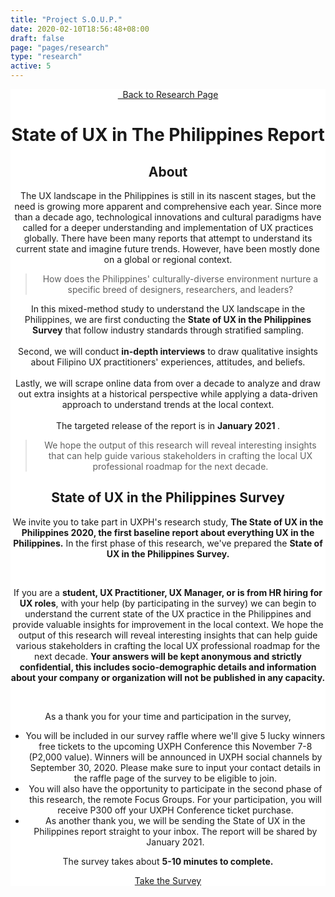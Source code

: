 ```yaml
---
title: "Project S.O.U.P."
date: 2020-02-10T18:56:48+08:00
draft: false
page: "pages/research"
type: "research"
active: 5
---
```


<header
  class="padding-y-96"
  style="background-color: white;
  background-image: url(../../assets/images/projects/soup2020/research_cover_elements.svg);
  background-repeat: no-repeat;
  background-attachment: fixed;
  background-size: contain;"
>
  <div class="wrapper">
    <a href="/research" class="button outline margin-bottom-48">
      <i class="fas fa-arrow-left"></i> &nbsp; Back to Research Page
    </a>
    <h1 class="margin-bottom-32 text-dark">State of UX in The Philippines Report</h1>
    <div class="margin-bottom-96">
      <h2 class="text-secondary margin-bottom-24">About</h2>
      <p>
        The UX landscape in the Philippines is still in its nascent stages, but the need is growing more apparent and comprehensive each year. Since more than a decade ago, technological innovations and cultural paradigms have called for a deeper understanding and implementation of UX practices globally. There have been many reports that attempt to understand its current state and imagine future trends. However, have been mostly done on a global or regional context.
      </p>
      <blockquote>
        <p>
          How does the Philippines' culturally-diverse environment nurture a specific breed of designers, researchers, and leaders? 
        </p>
      </blockquote>
      <p>
      In this mixed-method study to understand the UX landscape in the Philippines, we are first conducting the <b>State of UX in the Philippines Survey</b> that follow industry standards through stratified sampling. <br/><br/>
      Second, we will conduct <b>in-depth interviews</b> to draw qualitative insights about Filipino UX practitioners' experiences, attitudes, and beliefs. <br/><br/>
      Lastly, we will scrape online data from over a decade to analyze and draw out extra insights at a historical perspective while applying a data-driven approach to understand trends at the local context. <br/><br/>
      The targeted release of the report is in <b> January 2021 </b>. 
      </p>
      <blockquote>
        <p>
          We hope the output of this research will reveal interesting insights that can help guide various stakeholders in crafting the local UX professional roadmap for the next decade.
        </p>
      </blockquote>
    </div>
    <div class="margin-bottom-96">
      <h2 class="text-secondary margin-bottom-24">State of UX in the Philippines Survey</h2>
      <p>
        We invite you to take part in UXPH's research study, <b>The State of UX in the Philippines 2020, the first baseline report about everything UX in the Philippines.</b> In the first phase of this research, we've prepared the <b> State of UX in the Philippines Survey. </b>
      </p>
      <br/>
      <p>
        If you are a <b>student, UX Practitioner, UX Manager, or is from HR hiring for UX roles</b>, with your help (by participating in the survey) we can begin to understand the current state of the UX practice in the Philippines and provide valuable insights for improvement in the local context. We hope the output of this research will reveal interesting insights that can help guide various stakeholders in crafting the local UX professional roadmap for the next decade. <b>Your answers will be kept anonymous and strictly confidential, this includes socio-demographic details and information about your company or organization will not be published in any capacity.</b>
      </p>
      <br/>
      <p>As a thank you for your time and participation in the survey,</p>
      <ul class="survey">
        <li>
          You will be included in our survey raffle where we'll give 5 lucky winners free tickets to the upcoming UXPH Conference this November 7-8 (P2,000 value).  Winners will be announced in UXPH social channels by September 30, 2020. Please make sure to input your contact details in the raffle page of the survey to be eligible to join.
        </li>
        <li>
          You will also have the opportunity to participate in the second phase of this research, the remote Focus Groups. For your participation, you will receive P300 off your UXPH Conference ticket purchase.
        </li>
        <li>
          As another thank you, we will be sending the State of UX in the Philippines report straight to your inbox. The report will be shared by January 2021.
        </li>
      </ul>
      <p>The survey takes about <b>5-10 minutes to complete.</b></p>
      <a href="https://www.surveymonkey.com/r/soup2020-web" class="button padding-x-24 
      font-size-16 padding-y-12 margin-right-8 margin-top-32" target="blank">
        Take the Survey
      </a>
    </div>

  </div>
</header>

<link rel="stylesheet" type="text/css" href="../../css/chip.css" />
<link rel="stylesheet" type="text/css" href="../../css/research.css" />
